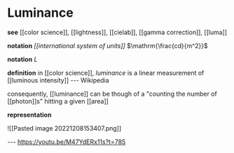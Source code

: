 # Luminance

**see** [[color science]], [[lightness]], [[cielab]], [[gamma correction]], [[luma]]

**notation** _[[international system of units]]_ $\mathrm{\frac{cd}{m^2}}$

**notation** $L$

**definition** in [[color science]], _luminance_ is a linear measurement of [[luminous intensity]] --- Wikipedia

consequently, [[luminance]] can be though of a "counting the number of [[photon]]s" hitting a given [[area]]

**representation**

![[Pasted image 20221208153407.png]]

--- <https://youtu.be/M47YdERx11s?t=785>
